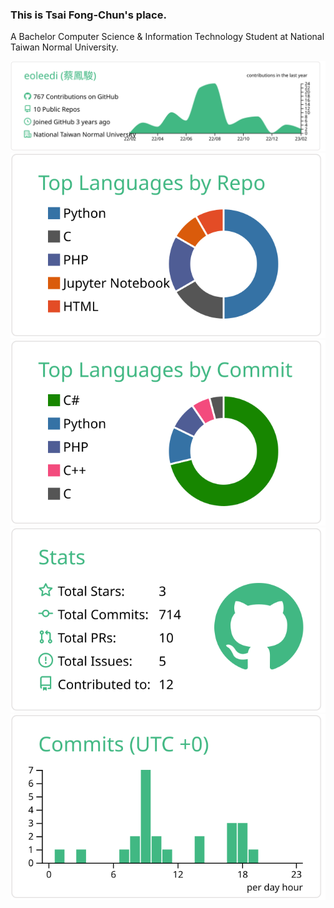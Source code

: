 ### This is Tsai Fong-Chun's place.
A Bachelor Computer Science & Information Technology Student at National Taiwan Normal University.

[![](https://raw.githubusercontent.com/eoleedi/eoleedi/master/profile-summary-card-output/vue/0-profile-details.svg)](https://github.com/eoleedi/eoleedi)
[![](https://raw.githubusercontent.com/eoleedi/eoleedi/master/profile-summary-card-output/vue/1-repos-per-language.svg)](https://github.com/eoleedi/eoleedi) [![](https://raw.githubusercontent.com/eoleedi/eoleedi/master/profile-summary-card-output/vue/2-most-commit-language.svg)](https://github.com/eoleedi/eoleedi)
[![](https://raw.githubusercontent.com/eoleedi/eoleedi/master/profile-summary-card-output/vue/3-stats.svg)](https://github.com/eoleedi/eoleedi) [![](https://raw.githubusercontent.com/eoleedi/eoleedi/master/profile-summary-card-output/vue/4-productive-time.svg)](https://github.com/eoleedi/eoleedi)

